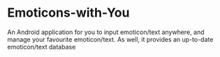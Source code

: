 # Emoticons-with-You
An Android application for you to input emoticon/text anywhere, and manage your favourite emoticon/text. As well, it provides an up-to-date emoticon/text database 
